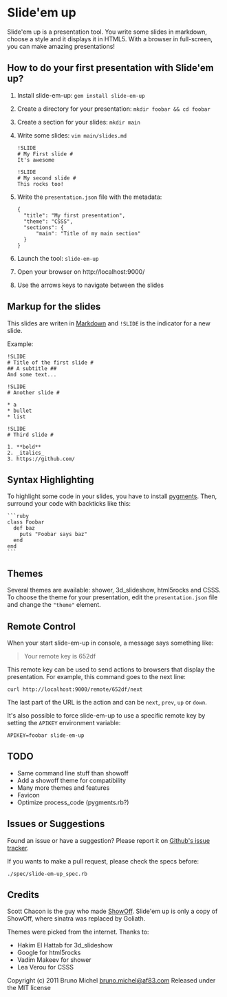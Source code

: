 Slide'em up
===========

Slide'em up is a presentation tool. You write some slides in markdown, choose
a style and it displays it in HTML5. With a browser in full-screen, you can
make amazing presentations!


How to do your first presentation with Slide'em up?
---------------------------------------------------

1. Install slide-em-up: `gem install slide-em-up`
2. Create a directory for your presentation: `mkdir foobar && cd foobar`
3. Create a section for your slides: `mkdir main`
4. Write some slides: `vim main/slides.md`

       !SLIDE
       # My First slide #
       It's awesome

       !SLIDE
       # My second slide #
       This rocks too!

5. Write the `presentation.json` file with the metadata:

       {
         "title": "My first presentation",
         "theme": "CSSS",
         "sections": {
             "main": "Title of my main section"
         }
       }

6. Launch the tool: `slide-em-up`
7. Open your browser on http://localhost:9000/
8. Use the arrows keys to navigate between the slides


Markup for the slides
---------------------

This slides are writen in [Markdown](http://daringfireball.net/projects/markdown/syntax)
and `!SLIDE` is the indicator for a new slide.

Example:

    !SLIDE
    # Title of the first slide #
    ## A subtitle ##
    And some text...

    !SLIDE
    # Another slide #

    * a
    * bullet
    * list

    !SLIDE
    # Third slide #

    1. **bold**
    2. _italics_
    3. https://github.com/


Syntax Highlighting
-------------------

To highlight some code in your slides, you have to install
[pygments](http://pygments.org/). Then, surround your code with backticks
like this:

    ```ruby
    class Foobar
      def baz
        puts "Foobar says baz"
      end
    end
    ```


Themes
------

Several themes are available: shower, 3d_slideshow, html5rocks and CSSS.
To choose the theme for your presentation, edit the `presentation.json`
file and change the `"theme"` element.


Remote Control
--------------

When your start slide-em-up in console, a message says something like:

> Your remote key is 652df

This remote key can be used to send actions to browsers that display the
presentation. For example, this command goes to the next line:

    curl http://localhost:9000/remote/652df/next

The last part of the URL is the action and can be `next`, `prev`, `up` or
`down`.

It's also possible to force slide-em-up to use a specific remote key by
setting the `APIKEY` environment variable:

    APIKEY=foobar slide-em-up


TODO
----

* Same command line stuff than showoff
* Add a showoff theme for compatibility
* Many more themes and features
* Favicon
* Optimize process_code (pygments.rb?)


Issues or Suggestions
---------------------

Found an issue or have a suggestion? Please report it on
[Github's issue tracker](http://github.com/nono/slide-em-up/issues).

If you wants to make a pull request, please check the specs before:

    ./spec/slide-em-up_spec.rb


Credits
-------

Scott Chacon is the guy who made [ShowOff](https://github.com/schacon/showoff).
Slide'em up is only a copy of ShowOff, where sinatra was replaced by Goliath.

Themes were picked from the internet. Thanks to:

- Hakim El Hattab for 3d_slideshow
- Google for html5rocks
- Vadim Makeev for shower
- Lea Verou for CSSS

Copyright (c) 2011 Bruno Michel <bruno.michel@af83.com>
Released under the MIT license
